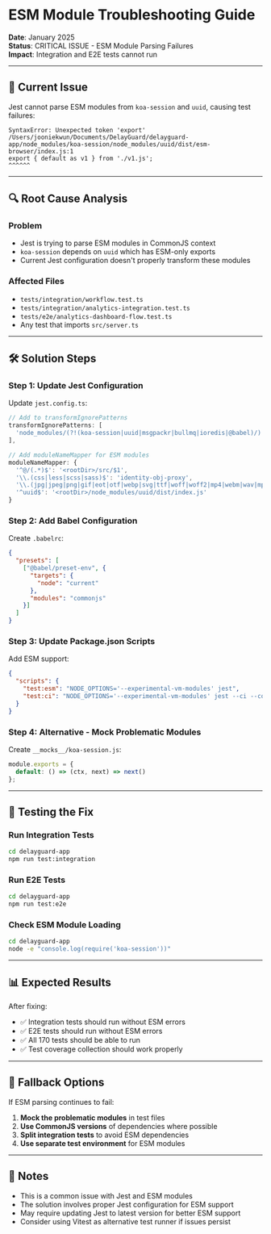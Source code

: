 # ESM Module Troubleshooting Guide

**Date**: January 2025  
**Status**: CRITICAL ISSUE - ESM Module Parsing Failures  
**Impact**: Integration and E2E tests cannot run  

---

## 🚨 **Current Issue**

Jest cannot parse ESM modules from `koa-session` and `uuid`, causing test failures:

```
SyntaxError: Unexpected token 'export'
/Users/jooniekwun/Documents/DelayGuard/delayguard-app/node_modules/koa-session/node_modules/uuid/dist/esm-browser/index.js:1
export { default as v1 } from './v1.js';
^^^^^^
```

---

## 🔍 **Root Cause Analysis**

### **Problem**
- Jest is trying to parse ESM modules in CommonJS context
- `koa-session` depends on `uuid` which has ESM-only exports
- Current Jest configuration doesn't properly transform these modules

### **Affected Files**
- `tests/integration/workflow.test.ts`
- `tests/integration/analytics-integration.test.ts`
- `tests/e2e/analytics-dashboard-flow.test.ts`
- Any test that imports `src/server.ts`

---

## 🛠️ **Solution Steps**

### **Step 1: Update Jest Configuration**

Update `jest.config.ts`:

```typescript
// Add to transformIgnorePatterns
transformIgnorePatterns: [
  'node_modules/(?!(koa-session|uuid|msgpackr|bullmq|ioredis|@babel)/)'
],

// Add moduleNameMapper for ESM modules
moduleNameMapper: {
  '^@/(.*)$': '<rootDir>/src/$1',
  '\\.(css|less|scss|sass)$': 'identity-obj-proxy',
  '\\.(jpg|jpeg|png|gif|eot|otf|webp|svg|ttf|woff|woff2|mp4|webm|wav|mp3|m4a|aac|oga)$': '<rootDir>/__mocks__/fileMock.js',
  '^uuid$': '<rootDir>/node_modules/uuid/dist/index.js'
}
```

### **Step 2: Add Babel Configuration**

Create `.babelrc`:

```json
{
  "presets": [
    ["@babel/preset-env", {
      "targets": {
        "node": "current"
      },
      "modules": "commonjs"
    }]
  ]
}
```

### **Step 3: Update Package.json Scripts**

Add ESM support:

```json
{
  "scripts": {
    "test:esm": "NODE_OPTIONS='--experimental-vm-modules' jest",
    "test:ci": "NODE_OPTIONS='--experimental-vm-modules' jest --ci --coverage --watchAll=false"
  }
}
```

### **Step 4: Alternative - Mock Problematic Modules**

Create `__mocks__/koa-session.js`:

```javascript
module.exports = {
  default: () => (ctx, next) => next()
};
```

---

## 🧪 **Testing the Fix**

### **Run Integration Tests**
```bash
cd delayguard-app
npm run test:integration
```

### **Run E2E Tests**
```bash
cd delayguard-app
npm run test:e2e
```

### **Check ESM Module Loading**
```bash
cd delayguard-app
node -e "console.log(require('koa-session'))"
```

---

## 📊 **Expected Results**

After fixing:
- ✅ Integration tests should run without ESM errors
- ✅ E2E tests should run without ESM errors
- ✅ All 170 tests should be able to run
- ✅ Test coverage collection should work properly

---

## 🔄 **Fallback Options**

If ESM parsing continues to fail:

1. **Mock the problematic modules** in test files
2. **Use CommonJS versions** of dependencies where possible
3. **Split integration tests** to avoid ESM dependencies
4. **Use separate test environment** for ESM modules

---

## 📝 **Notes**

- This is a common issue with Jest and ESM modules
- The solution involves proper Jest configuration for ESM support
- May require updating Jest to latest version for better ESM support
- Consider using Vitest as alternative test runner if issues persist
